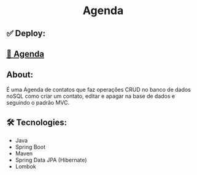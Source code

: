 <h1 align="center">Agenda</h1>

##  ✅ Deploy:
<h2><a href="http://34.95.207.34/">🚀 Agenda</a></h2>

## About:
<p>É uma Agenda de contatos que faz operações CRUD no banco de dados noSQL como criar
um contato, editar e apagar na base de dados e seguindo o padrão MVC.</p>

## 🛠 Tecnologies:
 <ul>
    <li>Java</li>
    <li>Spring Boot</li>
    <li>Maven</li>
    <li>Spring Data JPA (Hibernate)</li>
    <li>Lombok</li>
 </ul>